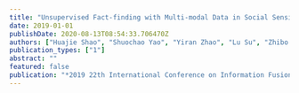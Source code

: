 ```yaml
---
title: "Unsupervised Fact-finding with Multi-modal Data in Social Sensing"
date: 2019-01-01
publishDate: 2020-08-13T08:54:33.706470Z
authors: ["Huajie Shao", "Shuochao Yao", "Yiran Zhao", "Lu Su", "Zhibo Wang", "Dongxin Liu", "Shengzhong Liu", "Lance Kaplan", "Tarek Abdelzaher"]
publication_types: ["1"]
abstract: ""
featured: false
publication: "*2019 22th International Conference on Information Fusion (FUSION)*"
---
```


